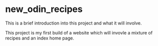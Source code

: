 # new_odin_recipes

This is a brief introduction into this project and what it will involve.

This project is my first build of a website which will invovle a mixture of recipes and an index home page.